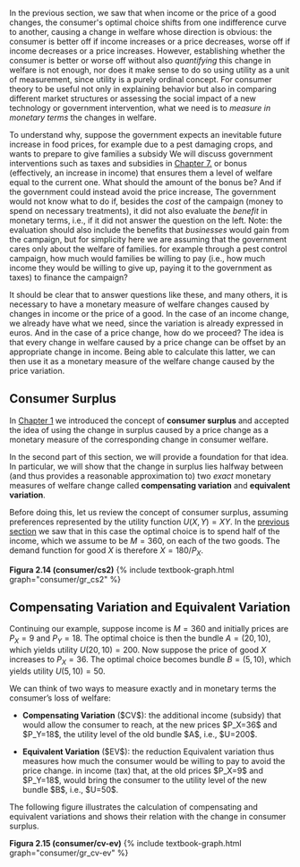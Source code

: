 




In the previous section, we saw that when income or the price of a good changes, the consumer's optimal choice shifts from one indifference curve to another, causing a change in welfare whose direction is obvious: the consumer is better off if income increases or a price decreases, worse off if income decreases or a price increases. However, establishing whether the consumer is better or worse off without also <i>quantifying</i> this change in welfare is not enough, nor does it make sense to do so using utility as a unit of measurement, since utility is a purely ordinal concept. For consumer theory to be useful not only in explaining behavior but also in comparing different market structures or assessing the social impact of a new technology or government intervention, what we need is to <i>measure in monetary terms</i> the changes in welfare.

To understand why, suppose the government expects an inevitable future increase in food prices, for example due to a pest damaging crops, and wants to prepare to give families a subsidy
<span class="marginnote">
  We will discuss government interventions such as taxes and subsidies in <a href="{{ site.baseurl }}/en/III/7">Chapter 7.</a>
</span>
or bonus (effectively, an increase in income) that ensures them a level of welfare equal to the current one. What should the amount of the bonus be? And if the government could instead avoid the price increase,
<span class="marginnote">
  The government would not know what to do if, besides the <i>cost</i> of the campaign (money to spend on necessary treatments), it did not also evaluate the <i>benefit</i> in monetary terms, i.e., if it did not answer the question on the left. Note: the evaluation should also include the benefits that <i>businesses</i> would gain from the campaign, but for simplicity here we are assuming that the government cares only about the welfare of families.
</span>
for example through a pest control campaign, how much would families be willing to pay (i.e., how much income they would be willing to give up, paying it to the government as taxes) to finance the campaign?

It should be clear that to answer questions like these, and many others, it is necessary to have a monetary measure of welfare changes caused by changes in income or the price of a good. In the case of an income change, we already have what we need, since the variation is already expressed in euros. And in the case of a price change, how do we proceed? The idea is that every change in welfare caused by a price change can be offset by an appropriate change in income. Being able to calculate this latter, we can then use it as a monetary measure of the welfare change caused by the price variation.



























<h2 id="subsec_cs">Consumer Surplus</h2>

In <a href="{{ site.baseurl }}/en/I/1">Chapter 1</a> we introduced the concept of <b>consumer surplus</b> and accepted the idea of using the change in surplus caused by a price change as a monetary measure of the corresponding change in consumer welfare.

In the second part of this section, we will provide a foundation for that idea. In particular, we will show that the change in surplus lies halfway between (and thus provides a reasonable approximation to) two <i>exact</i> monetary measures of welfare change called <b>compensating variation</b> and <b>equivalent variation</b>.

Before doing this, let us review the concept of consumer surplus, assuming preferences represented by the utility function $U(X,Y)=XY$. In the <a href="{{ site.baseurl }}/en/I/2/3#item_cobb-optchoice">previous section</a> we saw that in this case the optimal choice is to spend half of the income, which we assume to be $M=360$, on each of the two goods. The demand function for good $X$ is therefore $X=180/P_X$.


<a id="gr_consumer/cs2"><strong>Figura 2.14 (consumer/cs2)</strong></a>
{% include textbook-graph.html graph="consumer/gr_cs2" %}





















<h2 id="subsec_cv-ev">Compensating Variation and Equivalent Variation</h2>

Continuing our example, suppose income is $M=360$ and initially prices are $P_X=9$ and $P_Y=18$. The optimal choice is then the bundle $A=(20,10)$, which yields utility $U(20,10)=200$. Now suppose the price of good $X$ increases to $P_X=36$. The optimal choice becomes bundle $B=(5,10)$, which yields utility $U(5,10)=50$.

We can think of two ways to measure exactly and in monetary terms the consumer’s loss of welfare:
<ul>
  <li>
    <p>
      <b>Compensating Variation</b> ($CV$): the additional income (subsidy)
      that would allow the consumer to reach, at the new prices $P_X=36$ and $P_Y=18$, the utility level of the old bundle $A$, i.e., $U=200$.
    </p>
  </li>
  <li>
    <p>
      <b>Equivalent Variation</b> ($EV$): the reduction
      <span class="marginnote">
        Equivalent variation thus measures how much the consumer would be willing to pay to avoid the price change.
      </span>
      in income (tax) that, at the old prices $P_X=9$ and $P_Y=18$, would bring the consumer to the utility level of the new bundle $B$, i.e., $U=50$.
    </p>
  </li>
</ul>

The following figure illustrates the calculation of compensating and equivalent variations and shows their relation with the change in consumer surplus.

<a id="gr_consumer/cv-ev"><strong>Figura 2.15 (consumer/cv-ev)</strong></a>
{% include textbook-graph.html graph="consumer/gr_cv-ev" %}




















<!-- <br>

<h2 id="subsec_hicks">**Domanda compensata</h2>
Che relazione c'è tra variazione compensativa, variazione equivalente e surplus del consumatore?

<p><span style="color: Black;">
\(\begin{gathered}
E_{200}(P_X)
=
P_X\times X^c_{200}(P_X)+P_Y\times Y^c_{200}(P_X)
\end{gathered}\)
</span></p>

<p><span style="color: Black;">
\(\begin{gathered}
E_{200}(P_X+\Delta P_X)
=
(P_X+\Delta P_X)\times X^c_{200}(P_X+\Delta P_X)+P_Y\times Y^c_{200}(P_X+\Delta P_X)
\end{gathered}\)
</span></p>

bla bla bla bla bla bla bla bla bla bla bla bla bla bla bla bla bla bla bla bla bla bla bla bla bla bla bla bla bla bla bla bla bla bla bla bla bla bla bla bla bla bla bla bla bla bla bla bla bla bla bla bla 

<a id="gr_consumer/cv-ev-cs"><strong>Figura 2.XXXX (consumer/cv-ev-cs)</strong></a>
{% include textbook-graph.html graph="consumer/gr_cv-ev-cs" %}

bla bla bla bla bla bla bla bla bla bla bla bla bla bla bla bla bla bla bla bla bla bla bla bla bla bla bla bla bla bla bla bla bla bla bla bla bla bla bla bla bla bla bla bla bla bla bla bla bla bla bla bla 
 -->

















